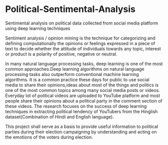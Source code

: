 # Political-Sentimental-Analysis
Sentimental analysis on political data collected from social media platform using deep learning techniques

Sentiment analysis / opinion mining is the technique for categorizing and defining computationally the opinions or feelings expressed in a piece of text to decide whether the attitude of individuals towards any topic, interest or product is a polarity of positive, negative or neutral.

In many natural language processing tasks, deep learning is one of the most common approaches.Deep learning algorithms on natural language
processing tasks also outperform conventional machine learning algorithms. It is a common practice these days for public to use social media to share their opinions,ideas about most of the things and politics is one of the most common topics among many social media posts or videos. Everyday lot of political videos are uploaded to YouTube platform and most people share their opinions about a political party in the comment section of these videos. The research focuses on the success of deep learning techniques in extracting political tendency of YouTubers from the Hinglish dataset(Combination of Hindi and English language).

This project shall serve as a basis to provide useful information to political parties during their election campaigning by understanding and acting on the emotions of the voters during election.
